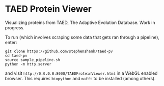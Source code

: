 # TAED Protein Viewer

Visualizing proteins from TAED, The Adaptive Evolution Database. Work in progress.

To run (which involves scraping some data that gets ran through a pipeline), enter:

```
git clone https://github.com/stephenshank/taed-pv
cd taed-pv
source sample_pipeline.sh
python -m http.server
```

and visit `http://0.0.0.0:8000/TAEDProteinViewer.html` in a WebGL enabled browser. This requires `biopython` and `mafft` to be installed (among others).
